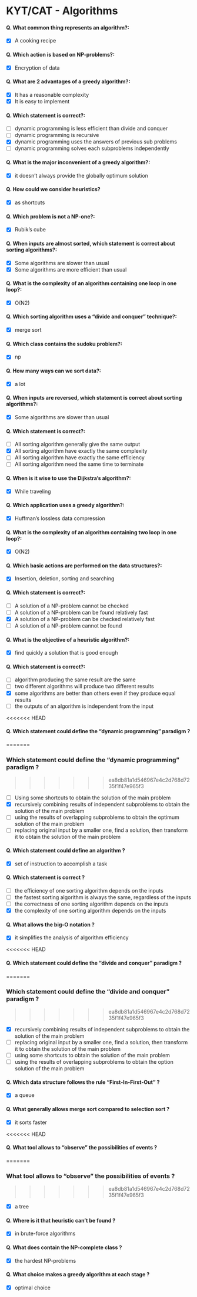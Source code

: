 # KYT/CAT - Algorithms

#### Q. What common thing represents an algorithm?:

- [x] A cooking recipe

#### Q. Which action is based on NP-problems?:

- [x] Encryption of data

#### Q. What are 2 advantages of a greedy algorithm?:

- [x] It has a reasonable complexity
- [x] It is easy to implement

#### Q. Which statement is correct?:

- [ ] dynamic programming is less efficient than divide and conquer
- [ ] dynamic programming is recursive
- [x] dynamic programming uses the answers of previous sub problems
- [ ] dynamic programming solves each subproblems independently

#### Q. What is the major inconvenient of a greedy algorithm?:

- [x] it doesn’t always provide the globally optimum solution

#### Q. How could we consider heuristics?

- [x] as shortcuts

#### Q. Which problem is not a NP-one?:

- [x] Rubik’s cube

#### Q. When inputs are almost sorted, which statement is correct about sorting algorithms?:

- [x] Some algorithms are slower than usual
- [x] Some algorithms are more efficient than usual

#### Q. What is the complexity of an algorithm containing one loop in one loop?:

- [x] O(N2)

#### Q. Which sorting algorithm uses a “divide and conquer” technique?:

- [x] merge sort

#### Q. Which class contains the sudoku problem?:

- [x] np

#### Q. How many ways can we sort data?:

- [x] a lot

#### Q. When inputs are reversed, which statement is correct about sorting algorithms?:

- [x] Some algorithms are slower than usual

#### Q. Which statement is correct?:

- [ ] All sorting algorithm generally give the same output
- [x] All sorting algorithm have exactly the same complexity
- [ ] All sorting algorithm have exactly the same efficiency
- [ ] All sorting algorithm need the same time to terminate

#### Q. When is it wise to use the Dijkstra’s algorithm?:

- [x] While traveling

#### Q. Which application uses a greedy algorithm?:

- [x] Huffman’s lossless data compression

#### Q. What is the complexity of an algorithm containing two loop in one loop?:

- [x] O(N2)

#### Q. Which basic actions are performed on the data structures?:

- [x] Insertion, deletion, sorting and searching

#### Q. Which statement is correct?:

- [ ] A solution of a NP-problem cannot be checked
- [ ] A solution of a NP-problem can be found relatively fast
- [x] A solution of a NP-problem can be checked relatively fast
- [ ] A solution of a NP-problem cannot be found

#### Q. What is the objective of a heuristic algorithm?:

- [x] find quickly a solution that is good enough

#### Q. Which statement is correct?:

- [ ] algorithm producing the same result are the same
- [ ] two different algorithms will produce two different results
- [x] some algorithms are better than others even if they produce equal results
- [ ] the outputs of an algorithm is independent from the input

<<<<<<< HEAD

#### Q. Which statement could define the “dynamic programming” paradigm ?

=======

### Which statement could define the “dynamic programming” paradigm ?

> > > > > > > ea8db81a1d546967e4c2d768d7235f1f47e965f3

- [ ] Using some shortcuts to obtain the solution of the main problem
- [x] recursively combining results of independent subproblems to obtain the solution of the main problem
- [ ] using the results of overlapping subproblems to obtain the optimum solution of the main problem
- [ ] replacing original input by a smaller one, find a solution, then transform it to obtain the solution of the main problem

#### Q. Which statement could define an algorithm ?

- [x] set of instruction to accomplish a task

#### Q. Which statement is correct ?

- [ ] the efficiency of one sorting algorithm depends on the inputs
- [ ] the fastest sorting algorithm is always the same, regardless of the inputs
- [ ] the correctness of one sorting algorithm depends on the inputs
- [x] the complexity of one sorting algorithm depends on the inputs

#### Q. What allows the big-O notation ?

- [x] it simplifies the analysis of algorithm efficiency

<<<<<<< HEAD

#### Q. Which statement could define the “divide and conquer” paradigm ?

=======

### Which statement could define the “divide and conquer” paradigm ?

> > > > > > > ea8db81a1d546967e4c2d768d7235f1f47e965f3

- [x] recursively combining results of independent subproblems to obtain the solution of the main problem
- [ ] replacing original input by a smaller one, find a solution, then transform it to obtain the solution of the main problem
- [ ] using some shortcuts to obtain the solution of the main problem
- [ ] using the results of overlapping subproblems to obtain the option solution of the main problem

#### Q. Which data structure follows the rule “First-In-First-Out” ?

- [x] a queue

#### Q. What generally allows merge sort compared to selection sort ?

- [x] it sorts faster

<<<<<<< HEAD

#### Q. What tool allows to “observe” the possibilities of events ?

=======

### What tool allows to “observe” the possibilities of events ?

> > > > > > > ea8db81a1d546967e4c2d768d7235f1f47e965f3

- [x] a tree

#### Q. Where is it that heuristic can’t be found ?

- [x] in brute-force algorithms

#### Q. What does contain the NP-complete class ?

- [x] the hardest NP-problems

#### Q. What choice makes a greedy algorithm at each stage ?

- [x] optimal choice
